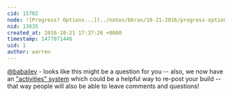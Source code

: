 ```yaml
---
cid: 15702
node: ![Progress? Options...](../notes/bbran/10-21-2016/progress-options)
nid: 13635
created_at: 2016-10-21 17:37:26 +0000
timestamp: 1477071446
uid: 1
author: warren
---
```


[@babailey](/profile/babailey) - looks like this might be a question for you -- also, we now have an ["activities" system](/tag/activity-grids) which could be a helpful way to re-post your build -- that way people will also be able to leave comments and questions!